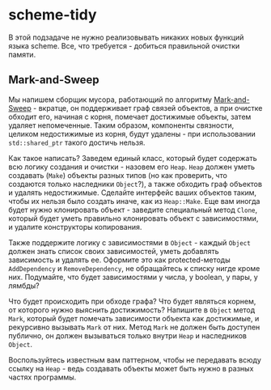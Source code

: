 # scheme-tidy

В этой подзадаче не нужно реализовывать никаких новых функций языка scheme. Все, что требуется - добиться правильной очистки памяти.

## Mark-and-Sweep

Мы напишем сборщик мусора, работающий по алгоритму [Mark-and-Sweep](https://www.geeksforgeeks.org/mark-and-sweep-garbage-collection-algorithm/) - вкратце, он поддерживает граф связей объектов, а при очистке обходит его, начиная с корня, помечает достижимые объекты, затем удаляет непомеченные. Таким образом, компоненты связности, целиком недостижимые из корня, будут удалены - при использовании `std::shared_ptr` такого достичь нельзя.

Как такое написать? Заведем единый класс, который будет содержать всю логику создания и очистки - назовем его `Heap`. `Heap` должен уметь создавать (`Make`) объекты разных типов (но как проверить, что создаются только наследники `Object`?), а также обходить граф объектов и удалять недостижимые. Сделайте интерфейс ваших объектов таким, чтобы их нельзя было создать иначе, как из `Heap::Make`. Еще вам иногда будет нужно клонировать объект - заведите специальный метод `Clone`, который будет уметь правильно клонировать объект с зависимостями, и удалите конструкторы копирования.

Также поддержите логику с зависимостями в `Object` - каждый `Object` должен знать список своих зависимостей, уметь добавлять зависимость и удалять ее. Оформите это как protected-методы `AddDependency` и `RemoveDependency`, не обращайтесь к списку нигде кроме них. Подумайте, что будет зависимостями у числа, у boolean, у пары, у лямбды?

Что будет происходить при обходе графа? Что будет являться корнем, от которого нужно выяснить достижимость? Напишите в `Object` метод `Mark`, который будет помечать зависимости объекта как достижимые, и рекурсивно вызывать `Mark` от них. Метод `Mark` не должен быть доступен публично, он должен вызываться только внутри `Heap` и наследников `Object`.

Воспользуйтесь известным вам паттерном, чтобы не передавать всюду ссылку на `Heap` - ведь создавать объекты может быть нужно в разных частях программы.
